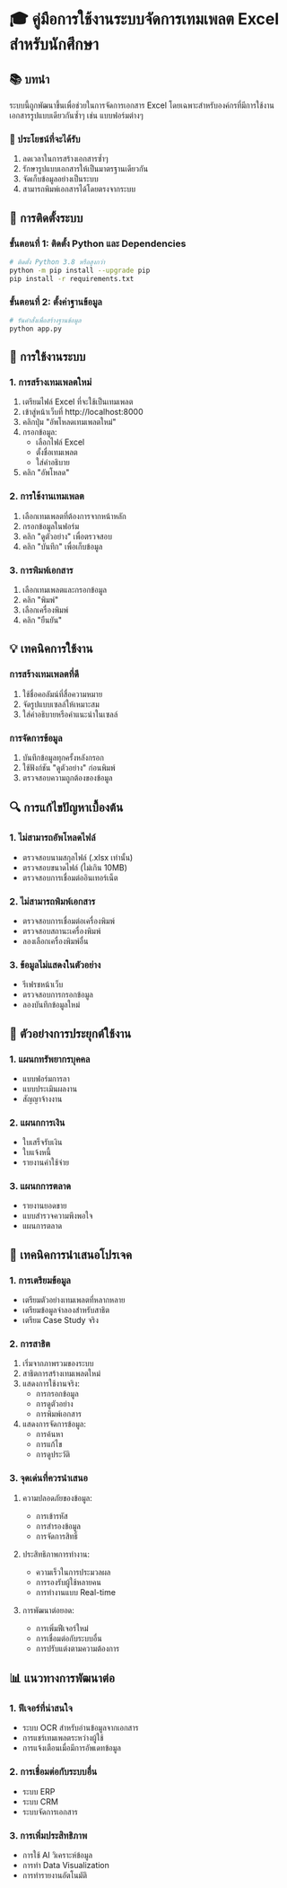 # 🎓 คู่มือการใช้งานระบบจัดการเทมเพลต Excel สำหรับนักศึกษา

## 📚 บทนำ
ระบบนี้ถูกพัฒนาขึ้นเพื่อช่วยในการจัดการเอกสาร Excel โดยเฉพาะสำหรับองค์กรที่มีการใช้งานเอกสารรูปแบบเดียวกันซ้ำๆ เช่น แบบฟอร์มต่างๆ

### 🎯 ประโยชน์ที่จะได้รับ
1. ลดเวลาในการสร้างเอกสารซ้ำๆ
2. รักษารูปแบบเอกสารให้เป็นมาตรฐานเดียวกัน
3. จัดเก็บข้อมูลอย่างเป็นระบบ
4. สามารถพิมพ์เอกสารได้โดยตรงจากระบบ

## 🚀 การติดตั้งระบบ

### ขั้นตอนที่ 1: ติดตั้ง Python และ Dependencies
```bash
# ติดตั้ง Python 3.8 หรือสูงกว่า
python -m pip install --upgrade pip
pip install -r requirements.txt
```

### ขั้นตอนที่ 2: ตั้งค่าฐานข้อมูล
```bash
# รันคำสั่งเพื่อสร้างฐานข้อมูล
python app.py
```

## 📝 การใช้งานระบบ

### 1. การสร้างเทมเพลตใหม่
1. เตรียมไฟล์ Excel ที่จะใช้เป็นเทมเพลต
2. เข้าสู่หน้าเว็บที่ http://localhost:8000
3. คลิกปุ่ม "อัพโหลดเทมเพลตใหม่"
4. กรอกข้อมูล:
   - เลือกไฟล์ Excel
   - ตั้งชื่อเทมเพลต
   - ใส่คำอธิบาย
5. คลิก "อัพโหลด"

### 2. การใช้งานเทมเพลต
1. เลือกเทมเพลตที่ต้องการจากหน้าหลัก
2. กรอกข้อมูลในฟอร์ม
3. คลิก "ดูตัวอย่าง" เพื่อตรวจสอบ
4. คลิก "บันทึก" เพื่อเก็บข้อมูล

### 3. การพิมพ์เอกสาร
1. เลือกเทมเพลตและกรอกข้อมูล
2. คลิก "พิมพ์"
3. เลือกเครื่องพิมพ์
4. คลิก "ยืนยัน"

## 💡 เทคนิคการใช้งาน

### การสร้างเทมเพลตที่ดี
1. ใช้ชื่อคอลัมน์ที่สื่อความหมาย
2. จัดรูปแบบเซลล์ให้เหมาะสม
3. ใส่คำอธิบายหรือคำแนะนำในเซลล์

### การจัดการข้อมูล
1. บันทึกข้อมูลทุกครั้งหลังกรอก
2. ใช้ฟังก์ชัน "ดูตัวอย่าง" ก่อนพิมพ์
3. ตรวจสอบความถูกต้องของข้อมูล

## 🔍 การแก้ไขปัญหาเบื้องต้น

### 1. ไม่สามารถอัพโหลดไฟล์
- ตรวจสอบนามสกุลไฟล์ (.xlsx เท่านั้น)
- ตรวจสอบขนาดไฟล์ (ไม่เกิน 10MB)
- ตรวจสอบการเชื่อมต่ออินเทอร์เน็ต

### 2. ไม่สามารถพิมพ์เอกสาร
- ตรวจสอบการเชื่อมต่อเครื่องพิมพ์
- ตรวจสอบสถานะเครื่องพิมพ์
- ลองเลือกเครื่องพิมพ์อื่น

### 3. ข้อมูลไม่แสดงในตัวอย่าง
- รีเฟรชหน้าเว็บ
- ตรวจสอบการกรอกข้อมูล
- ลองบันทึกข้อมูลใหม่

## 🎯 ตัวอย่างการประยุกต์ใช้งาน

### 1. แผนกทรัพยากรบุคคล
- แบบฟอร์มการลา
- แบบประเมินผลงาน
- สัญญาจ้างงาน

### 2. แผนกการเงิน
- ใบเสร็จรับเงิน
- ใบแจ้งหนี้
- รายงานค่าใช้จ่าย

### 3. แผนกการตลาด
- รายงานยอดขาย
- แบบสำรวจความพึงพอใจ
- แผนการตลาด

## 🌟 เทคนิคการนำเสนอโปรเจค

### 1. การเตรียมข้อมูล
- เตรียมตัวอย่างเทมเพลตที่หลากหลาย
- เตรียมข้อมูลจำลองสำหรับสาธิต
- เตรียม Case Study จริง

### 2. การสาธิต
1. เริ่มจากภาพรวมของระบบ
2. สาธิตการสร้างเทมเพลตใหม่
3. แสดงการใช้งานจริง:
   - การกรอกข้อมูล
   - การดูตัวอย่าง
   - การพิมพ์เอกสาร
4. แสดงการจัดการข้อมูล:
   - การค้นหา
   - การแก้ไข
   - การดูประวัติ

### 3. จุดเด่นที่ควรนำเสนอ
1. ความปลอดภัยของข้อมูล:
   - การเข้ารหัส
   - การสำรองข้อมูล
   - การจัดการสิทธิ์

2. ประสิทธิภาพการทำงาน:
   - ความเร็วในการประมวลผล
   - การรองรับผู้ใช้หลายคน
   - การทำงานแบบ Real-time

3. การพัฒนาต่อยอด:
   - การเพิ่มฟีเจอร์ใหม่
   - การเชื่อมต่อกับระบบอื่น
   - การปรับแต่งตามความต้องการ

## 📊 แนวทางการพัฒนาต่อ

### 1. ฟีเจอร์ที่น่าสนใจ
- ระบบ OCR สำหรับอ่านข้อมูลจากเอกสาร
- การแชร์เทมเพลตระหว่างผู้ใช้
- การแจ้งเตือนเมื่อมีการอัพเดทข้อมูล

### 2. การเชื่อมต่อกับระบบอื่น
- ระบบ ERP
- ระบบ CRM
- ระบบจัดการเอกสาร

### 3. การเพิ่มประสิทธิภาพ
- การใช้ AI วิเคราะห์ข้อมูล
- การทำ Data Visualization
- การทำรายงานอัตโนมัติ 
